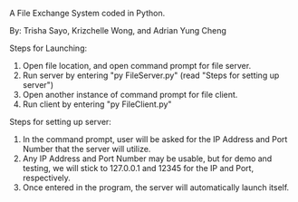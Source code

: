 A File Exchange System coded in Python.

By: Trisha Sayo, Krizchelle Wong, and Adrian Yung Cheng


Steps for Launching:
1. Open file location, and open command prompt for file server.
2. Run server by entering "py FileServer.py" (read "Steps for setting up server")
3. Open another instance of command prompt for file client.
4. Run client by entering "py FileClient.py"

Steps for setting up server:
1. In the command prompt, user will be asked for the IP Address and Port Number that the server will utilize.
2. Any IP Address and Port Number may be usable, but for demo and testing, we will stick to 127.0.0.1 and 12345 for the IP and Port, respectively.
3. Once entered in the program, the server will automatically launch itself.